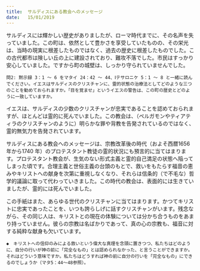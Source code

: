```yaml
---
title:  サルディスにある教会へのメッセージ
date:   15/01/2019
---
```


サルディスには輝かしい歴史がありましたが、ローマ時代までに、その名声を失っていました。この町は、依然として豊かさを享受していたものの、その栄光は、当時の現実に根差したものではなく、過去の歴史に根差したものでした。この古代都市は険しい丘の上に建設されており、難攻不落でした。市民はすっかり安心していました。ですから町の城壁は、しっかり守られていませんでした。

`問2: 黙示録 3：1 ～ 6 をマタイ 24：42 ～ 44、Ⅰテサロニケ 5：1 ～ 8 と一緒に読んでください。イエスはサルディスのクリスチャンに、霊的状態の治療法としてどのような三つのことを勧めておられますか。「目を覚ませ」というイエスの警告は、この町の歴史とどのように一致していますか。`

イエスは、サルディスの少数のクリスチャンが忠実であることを認めておられますが、ほとんどは霊的に死んでいました。この教会は、（ペルガモンやティアティラのクリスチャンのように）明らかな罪や背教を告発されているのではなく、霊的無気力を告発されています。

サルディスにある教会へのメッセージは、宗教改革後の時代（およそ西暦1656年から1740 年）のプロテスタント教徒の霊的状況にも預言的に当てはまります。プロテスタント教会が、生気のない形式主義と霊的自己満足の状態へ陥ってしまった頃です。合理主義と世俗主義の台頭のもとで、救いをもたらす福音の恵みやキリストへの献身を次第に重視しなくなり、それらは信条的（で不毛な）哲学的議論に取って代わっていきました。この時代の教会は、表面的には生きていましたが、霊的には死んでいました。

この手紙はまた、あらゆる世代のクリスチャンに当てはまります。かつてキリストに忠実であったことを、いつも誇らしげに話すクリスチャンがいます。残念ながら、その同じ人は、キリストとの現在の体験については分かち合うものをあまり持っていません。彼らの宗教は名ばかりであって、真の心の宗教も、福音に対する純粋な献身も欠いています。

`◆　キリストへの信仰のみによる救いという偉大な真理を念頭に置きつつ、私たちはどのように、自分の行いが神の前に「完全なもの」とは認められなかった、と言うことができますか。それはどういう意味ですか。私たちはどうすれば神の前に自分の行いを「完全なもの」にできるのでしょうか（マタ5：44～48参照）。`